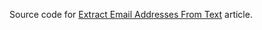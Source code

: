 Source code for [Extract Email Addresses From Text](https://rl3.zorallabs.com/wiki/Extract_Email_Addresses_From_Text) article.
